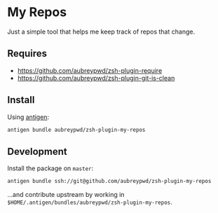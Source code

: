 # My Repos

Just a simple tool that helps me keep track of repos that change.

## Requires

- https://github.com/aubreypwd/zsh-plugin-require
- https://github.com/aubreypwd/zsh-plugin-git-is-clean

## Install

Using [antigen](https://github.com/zsh-users/antigen):

```bash
antigen bundle aubreypwd/zsh-plugin-my-repos
```

## Development

Install the package on `master`:

```bash
antigen bundle ssh://git@github.com/aubreypwd/zsh-plugin-my-repos
```

...and contribute upstream by working in `$HOME/.antigen/bundles/aubreypwd/zsh-plugin-my-repos`.
